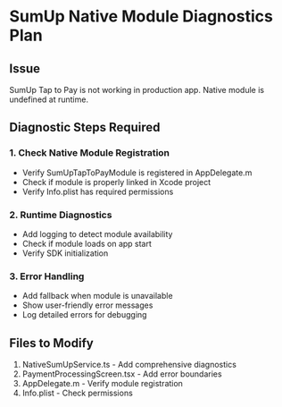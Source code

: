 # SumUp Native Module Diagnostics Plan

## Issue
SumUp Tap to Pay is not working in production app. Native module is undefined at runtime.

## Diagnostic Steps Required

### 1. Check Native Module Registration
- Verify SumUpTapToPayModule is registered in AppDelegate.m
- Check if module is properly linked in Xcode project
- Verify Info.plist has required permissions

### 2. Runtime Diagnostics
- Add logging to detect module availability
- Check if module loads on app start
- Verify SDK initialization

### 3. Error Handling
- Add fallback when module is unavailable
- Show user-friendly error messages
- Log detailed errors for debugging

## Files to Modify
1. NativeSumUpService.ts - Add comprehensive diagnostics
2. PaymentProcessingScreen.tsx - Add error boundaries
3. AppDelegate.m - Verify module registration
4. Info.plist - Check permissions